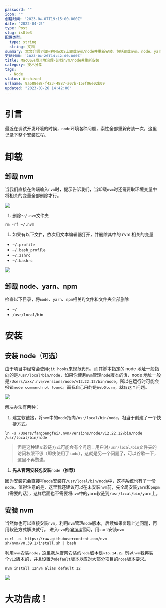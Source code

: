 ```yaml
---
password: ""
icon: ""
创建时间: "2023-04-07T19:15:00.000Z"
date: "2022-04-22"
type: Post
slug: is8lw3
配置类型:
  type: string
  string: 文档
summary: 本文介绍了如何在MacOS上卸载nvm/node并重新安装。包括卸载nvm、node、yarn、npm的步骤，以及安装node和nvm的过程。同时，还提供了解决node地址问题的两种方法。
更新时间: "2023-08-26T14:42:00.000Z"
title: MacOS开发环境治理-卸载nvm/node并重新安装
category: 技术分享
tags:
  - Node
status: Archived
urlname: 9a588e82-f423-4887-a07b-159f06e02b09
updated: "2023-08-26 14:42:00"
---
```


# 引言

最近在调试开发环境的时候，`node`环境各种问题，索性全部重新安装一次，这里记录下整个安装过程。

# 卸载

## 卸载 nvm

当我们直接在终端输入`nvm`时，提示告诉我们，当卸载`nvm`时还需要取环境变量中将相关的变量全部删除才行。

![](https://blogimagesrep-1257180516.cos.ap-guangzhou.myqcloud.com/1874-blog-images/f3b685f1bb03a9df46d76bbebf700d61.png)

1. 删除`～/.nvm`文件夹

```shell
rm -rf ~/.nvm
```

1. 如果有以下文件，依次用文本编辑器打开，并删除其中的 nvm 相关的变量

- `~/.profile`
- `~/.bash_profile`
- `~/.zshrc`
- `~/.bashrc`

![](https://blogimagesrep-1257180516.cos.ap-guangzhou.myqcloud.com/1874-blog-images/a683f3719c53406f369a90c663545f7b.png)

## 卸载 node、yarn、npm

检查以下目录，将`node`、`yarn`、`npm`相关的文件和文件夹全部删除

- `~/`
- `/usr/local/bin`

# 安装

## 安装 node（可选）

由于项目中经常会使用`git hooks`来规范代码，而其脚本指定的 node 地址一般指向的是`/usr/local/bin/node`，如果你使用`nvm`管理`node`版本的话，node 地址一般是`/Users/xxx/.nvm/versions/node/v12.22.12/bin/node`，所以在运行时可能会报错`node command not found`。而我自己用的是`WebStorm`，就有这个问题。

![](https://blogimagesrep-1257180516.cos.ap-guangzhou.myqcloud.com/1874-blog-images/a47279c188b1c3544bc1f50dbb5fd6ae.png)

解决办法有两种：

1. 建立软链接，将`nvm`中的`node`指向`/usr/local/bin/node`，相当于创建了一个快捷方式。

```shell
ln -s /Users/fangpengfei/.nvm/versions/node/v12.22.12/bin/node /usr/local/bin/node
```

> 但是这种建立软链方式可能会有个问题：用户对`/usr/local/bin`文件夹的访问权限不够（即使使用了`sudo`），这就是另一个问题了，可以谷歌一下，这里不再赘述。

1. **先从官网安装包安装**`node`**（推荐）**

因为安装包会直接将`node`安装在`/usr/local/bin/node`中，这样系统也有了一份`node`。值得注意的是，这里我还建议可以在未安装`nvm`前，先全局安装`yarn`和`pnpm`（需要的话），这样后面也不需要将`nvm`中的`yarn`软链到`/usr/local/bin/yarn`上。

## 安装 nvm

当然你也可以直接安装`nvm`，利用`nvm`管理`node`版本，后续如果出现上述问题，再用软链方式解决就行。 进入`nvm`的[github](https://github.com/nvm-sh/nvm#install--update-script=)官网，用`curl`安装`nvm`

```shell
curl -o- https://raw.githubusercontent.com/nvm-sh/nvm/v0.39.1/install.sh | bash
```

利用`nvm`安装`node`，这里我从官网安装的`node`版本是`v16.14.2`，所以`nvm`我再装一个`v12`版本的，并且设置为`default`版本以应对大部分项目的`node`版本要求。

```shell
nvm install 12nvm alias default 12
```

![](https://blogimagesrep-1257180516.cos.ap-guangzhou.myqcloud.com/1874-blog-images/f74dda6a71eb42dfd97fba91e2808e1c.png)

# 大功告成！
